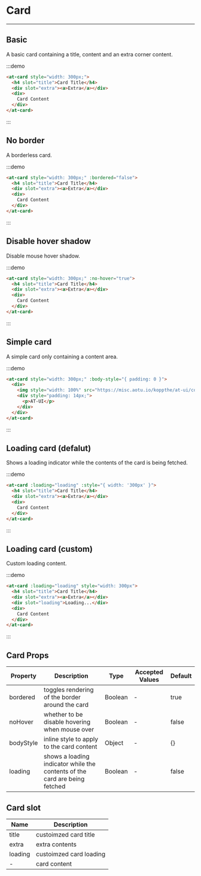 
# Card

---

## Basic

A basic card containing a title, content and an extra corner content.

:::demo
```html
<at-card style="width: 300px;">
  <h4 slot="title">Card Title</h4>
  <div slot="extra"><a>Extra</a></div>
  <div>
    Card Content
  </div>
</at-card>
```
:::

## No border

A borderless card.

:::demo
```html
<at-card style="width: 300px;" :bordered="false">
  <h4 slot="title">Card Title</h4>
  <div slot="extra"><a>Extra</a></div>
  <div>
    Card Content
  </div>
</at-card>
```
:::

## Disable hover shadow

Disable mouse hover shadow.

:::demo
```html
<at-card style="width: 300px;" :no-hover="true">
  <h4 slot="title">Card Title</h4>
  <div slot="extra"><a>Extra</a></div>
  <div>
    Card Content
  </div>
</at-card>
```
:::

## Simple card

A simple card only containing a content area.

:::demo
```html
<at-card style="width: 300px;" :body-style="{ padding: 0 }">
  <div>
    <img style="width: 100%" src="https://misc.aotu.io/koppthe/at-ui/cover.jpg">
    <div style="padding: 14px;">
      <p>AT-UI</p>
    </div>
  </div>
</at-card>
```
:::

## Loading card (defalut)

Shows a loading indicator while the contents of the card is being fetched.

:::demo
```html
<at-card :loading="loading" :style="{ width: '300px' }">
  <h4 slot="title">Card Title</h4>
  <div slot="extra"><a>Extra</a></div>
  <div>
    Card Content
  </div>
</at-card>
```
:::

## Loading card (custom)

Custom loading content.

:::demo
```html
<at-card :loading="loading" style="width: 300px">
  <h4 slot="title">Card Title</h4>
  <div slot="extra"><a>Extra</a></div>
  <div slot="loading">Loading...</div>
  <div>
    Card Content
  </div>
</at-card>
```
:::

## Card Props

| Property  | Description   | Type      | Accepted Values                  | Default  |
|---------- |-------------- |---------- |--------------------------------  |-------- |
| bordered | toggles rendering of the border around the card | Boolean | - | true |
| noHover | whether to be disable hovering when mouse over | Boolean | - | false |
| bodyStyle | inline style to apply to the card content | Object | - | {} |
| loading | shows a loading indicator while the contents of the card are being fetched | Boolean | - | false |

## Card slot

| Name      | Description |
|----------|-------- |
| title | custoimzed card title |
| extra | extra contents |
| loading | custoimzed card loading |
| - | card content |

<script>
export default {
  data() {
    return {
      loading: true
    }
  }
}
</script>
